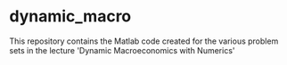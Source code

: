 # dynamic_macro

This repository contains the Matlab code created for the various problem sets in the lecture 'Dynamic Macroeconomics with Numerics'
